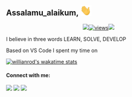 <!-- ![Github Banner](assets/github-banner.png) -->

## Assalamu_alaikum, <img src="https://github.com/Parply/Parply/blob/master/.github/Hi.gif?raw=true" width="30px">
<p align="center">
<img src="https://media.giphy.com/media/iY8CRBdQXODJSCERIr/giphy.gif" width="30px"><a href="https://github.com/HRahman1777"><img alt="views" title="Github views" src="https://komarev.com/ghpvc/?username=HRahman1777&style=plastic&color=blueviolet" width="125"/></a><img src="https://media.giphy.com/media/iY8CRBdQXODJSCERIr/giphy.gif" width="30px">
</p>

I believe in three words LEARN, SOLVE, DEVELOP


Based on VS Code I spent my time on

[![willianrod's wakatime stats](https://github-readme-stats.vercel.app/api/wakatime?username=HRahman1777&layout=compact&theme=radical&count_private=true)](https://github.com/HRahman1777)


<h4>Connect with me:</h4>
<a href="mailto:hasibur.cse7@gmail.com"><img src="https://img.icons8.com/ios/50/000000/apple-mail.png"/></a>
<a href="https://www.linkedin.com/in/hasibur1777/" target="_blank"><img src="https://img.icons8.com/ios/50/000000/linkedin.png"/></a>
<a href="https://HRahman1777.github.io/" target="_blank"><img src="https://img.icons8.com/external-kiranshastry-lineal-kiranshastry/50/000000/external-website-advertising-kiranshastry-lineal-kiranshastry.png"/></a>

